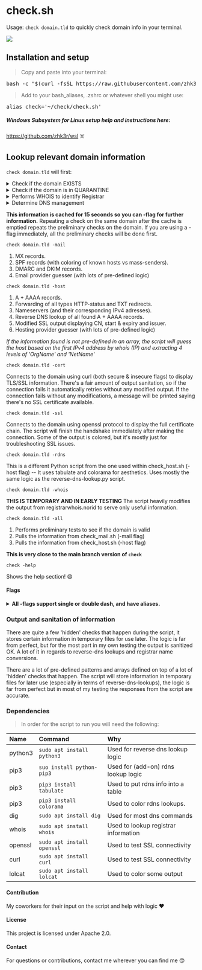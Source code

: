 # **check.sh**
Usage: ```check domain.tld``` to quickly check domain info in your terminal.

<kbd>
<img src="https://github.com/zhk3r/check/assets/37957791/a39f5de2-2584-4843-8f4f-28c0b8fe74b3">
</kbd>

## **Installation and setup**

> Copy and paste into your terminal:
<pre lang="bash">
bash -c "$(curl -fsSL https://raw.githubusercontent.com/zhk3r/check/testing/install.sh)"
</pre>

> Add to your bash_aliases, .zshrc or whatever shell you might use:
<pre lang="bash">
alias check='~/check/check.sh'
</pre>

##### Windows Subsystem for Linux setup help and instructions here:

https://github.com/zhk3r/wsl ☠️

## **Lookup relevant domain information**

```check domain.tld``` will first:

<details>
  <summary>Check if the domain EXISTS</summary>
if 'status NXDOMAIN' is found, that indicates that the domain does not exist, the script will stop running here.
</details>
<details>
  <summary>Check if the domain is in QUARANTINE</summary>
if the domain has 'status: NXDOMAIN' and SOA starts at 'charm.norid.no' the script will whois the domain and look for "No match", if that string isn't found the script will report the domain as in QUARANTINE.
</details>
<details>
  <summary>Performs WHOIS to identify Registrar</summary>
will show the name of either the Registry (White Label) or Registrar. For .no domains there's logic that converts REG-HANDLE into REG-NAMES appended in [brackets] behind REG-HANDLE.
</details>
<details>
  <summary>Determine DNS management</summary>
based on the nameservers found for the domain (from a pre-defined pattern array) the script will tell you where the domain is managed.
</details>

**This information is cached for 15 seconds so you can -flag for further information.** Repeating a check on the same domain after the cache is emptied repeats the preliminary checks on the domain. If you are using a -flag immediately, all the preliminary checks will be done first.

```check domain.tld -mail```

1) MX records.
2) SPF records (with coloring of known hosts vs mass-senders).
3) DMARC and DKIM records.
4) Email provider guesser (with lots of pre-defined logic)

```check domain.tld -host```

1) A + AAAA records.
2) Forwarding of all types HTTP-status and TXT redirects.
3) Nameservers (and their corresponding IPv4 adresses).
4) Reverse DNS lookup of all found A + AAAA records.
5) Modified SSL output displaying CN, start & expiry and issuer.
6) Hosting provider guesser (with lots of pre-defined logic)

*If the information found is not pre-defined in an array, the script will guess the host based on the first IPv4 address by whois (IP) and extracting 4 levels of 'OrgName' and 'NetName'*

```check domain.tld -cert```

Connects to the domain using curl (both secure & insecure flags) to display TLS/SSL information. There's a fair amount of output sanitation, so if the connection fails it automatically retries without any modified output. If the connection fails without any modifications, a message will be printed saying there's no SSL certificate available.

```check domain.tld -ssl```

Connects to the domain using openssl protocol to display the full certificate chain. The script will finish the handshake immediately after making the connection. Some of the output is colored, but it's mostly just for troubleshooting SSL issues.

```check domain.tld -rdns```

This is a different Python script from the one used within check_host.sh (-host flag) -- It uses tabulate and colorama for aesthetics. Uses mostly the same logic as the reverse-dns-lookup.py script.

```check domain.tld -whois```

**THIS IS TEMPORARY AND IN EARLY TESTING** The script heavily modifies the output from registrarwhois.norid to serve only useful information.

```check domain.tld -all```

1) Performs preliminary tests to see if the domain is valid
2) Pulls the information from check_mail.sh (-mail flag)
3) Pulls the information from check_host.sh (-host flag)

**This is very close to the main branch version of ```check```**

```check -help```

Shows the help section! :smile:

#### Flags

<details>
  <summary><b>All -flags support single or double dash, and have aliases.</b></summary>
  <br>
  <code>+all, -all, -a</code>
  <br>
  <code>-mail, -email, -m, -e</code>
  <br>
  <code>-host, -h</code>
  <br>
  <code>-ssl, -s</code>
  <br>
  <code>-cert, -c</code>
  <br>
  <code>-whois, -w</code>
  
</details>

### **Output and sanitation of information**

There are quite a few 'hidden' checks that happen during the script, it stores certain information in temporary files for use later. The logic is far from perfect, but for the most part in my own testing the output is sanitized OK. A lot of it in regards to reverse-dns lookups and registrar name conversions.

There are a lot of pre-defined patterns and arrays defined on top of a lot of 'hidden' checks that happen. The script will store information in temporary files for later use (especially in terms of reverse-dns-lookups), the logic is far from perfect but in most of my testing the responses from the script are accurate.

### **Dependencies**

> In order for the script to run you will need the following:

| Name    | Command                        | Why
| :-------| :------------------------------| :----------------------------------------|
| python3 | ```sudo apt install python3``` | Used for reverse dns lookup logic        |
| pip3    | ```suo install python-pip3```  | Used for (add-on) rdns lookup logic      |
| pip3    | ```pip3 install tabulate```    | Used to put rdns info into a table       |
| pip3    | ```pip3 install colorama```    | Used to color rdns lookups.              |
| dig     | ```sudo apt install dig```     | Used for most dns commands               |
| whois   | ```sudo apt install whois```   | Used to lookup registrar information     |
| openssl | ```sudo apt install openssl``` | Used to test SSL connectivity            |
| curl    | ```sudo apt install curl```    | Used to test SSL connectivity            |
| lolcat  | ```sudo apt install lolcat```  | Used to color some output                |


#### Contribution
My coworkers for their input on the script and help with logic ❤️

#### License
This project is licensed under Apache 2.0.

#### Contact
For questions or contributions, contact me wherever you can find me 😙
